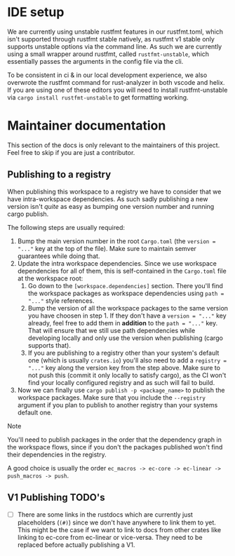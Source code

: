 # IDE setup
We are currently using unstable rustfmt features in our rustfmt.toml, which isn't supported through rustfmt stable natively, as rustfmt v1 stable only supports unstable options via the command line. As such we are currently using a small wrapper around rustfmt, called `rustfmt-unstable`, which essentially passes the arguments in the config file via the cli.

To be consistent in ci & in our local development experience, we also overwrote the rustfmt command for rust-analyzer in both vscode and helix.
If you are using one of these editors you will need to install rustfmt-unstable via `cargo install rustfmt-unstable` to get formatting working.

# Maintainer documentation
This section of the docs is only relevant to the maintainers of this project. Feel free to skip if you are just a contributor.

## Publishing to a registry 
When publishing this workspace to a registry we have to consider that we have intra-workspace dependencies.
As such sadly publishing a new version isn't _quite_ as easy as bumping one version number and running cargo publish.

The following steps are usually required:
1. Bump the main version number in the root `Cargo.toml` (the `version = "..."` key at the top of the file). Make sure to maintain semver guarantees while doing that.
2. Update the intra workspace dependencies. Since we use workspace dependencies for all of them, this is self-contained in the `Cargo.toml` file at the workspace root:
    1. Go down to the `[workspace.dependencies]` section. There you'll find the workspace packages as workspace dependencies using `path = "..."` style references.
    2. Bump the version of all the workspace packages to the same version you have choosen in step 1. If they don't have a `version = "..."` key already, feel free to add them in **addition** to the `path = "..."` key. That will ensure that we still use path dependencies while developing locally and only use the version when publishing (cargo supports that).
    3. If you are publishing to a registry other than your system's default one (which is usually `crates.io`) you'll also need to add a `registry = "..."` key along the version key from the step above. Make sure to not push this (commit it only locally to satisfy cargo), as the  CI won't find your locally configured registry and as such will fail to build.
3. Now we can finally use `cargo publish -p <package_name>` to publish the workspace packages. Make sure that you include the `--registry` argument if you plan to publish to another registry than your systems default one. 

  > [!NOTE]
  > You'll need to publish packages in the order that the dependency graph in the workspace flows, since if you don't the packages published won't find their dependencies in the registry.
  > 
  > A good choice is usually the order `ec_macros -> ec-core -> ec-linear -> push_macros -> push`.

## V1 Publishing TODO's

- [ ] There are some links in the rustdocs which are currently just placeholders (`(#)`) since we don't have anywhere to link them to yet.
      This might be the case if we want to link to docs from other crates like linking to ec-core from ec-linear or vice-versa. They need to be replaced before actually publishing a V1.
